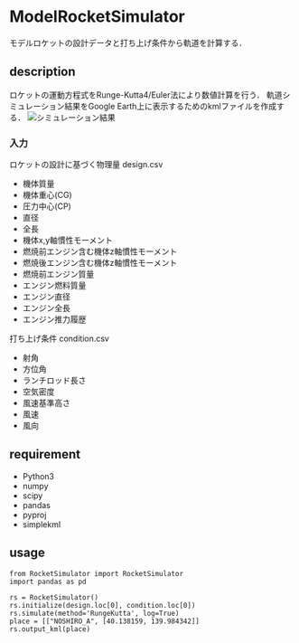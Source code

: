 # ModelRocketSimulator
モデルロケットの設計データと打ち上げ条件から軌道を計算する．

## description
ロケットの運動方程式をRunge-Kutta4/Euler法により数値計算を行う．
軌道シミュレーション結果をGoogle Earth上に表示するためのkmlファイルを作成する．
![シミュレーション結果](https://github.com/Jirouken/ModelRocketSimulator/blob/master/VESPER_NOSHIRO_A_condition1_path.png)

### 入力
ロケットの設計に基づく物理量 design.csv
- 機体質量
- 機体重心(CG)
- 圧力中心(CP)
- 直径
- 全長
- 機体x,y軸慣性モーメント
- 燃焼前エンジン含む機体z軸慣性モーメント
- 燃焼後エンジン含む機体z軸慣性モーメント
- 燃焼前エンジン質量
- エンジン燃料質量
- エンジン直径
- エンジン全長
- エンジン推力履歴

打ち上げ条件 condition.csv
- 射角
- 方位角
- ランチロッド長さ
- 空気密度
- 風速基準高さ
- 風速
- 風向

## requirement
- Python3
- numpy
- scipy
- pandas
- pyproj
- simplekml

## usage
~~~
from RocketSimulator import RocketSimulator
import pandas as pd

rs = RocketSimulator()
rs.initialize(design.loc[0], condition.loc[0])
rs.simulate(method='RungeKutta', log=True)
place = [["NOSHIRO_A", [40.138159, 139.984342]]
rs.output_kml(place)
~~~
